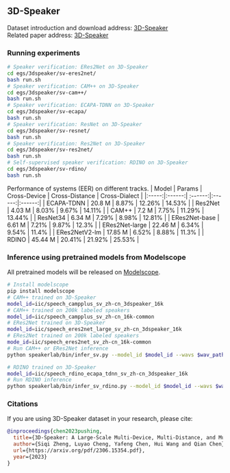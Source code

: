 ## 3D-Speaker

Dataset introduction and download address: [3D-Speaker](https://3dspeaker.github.io/) <br>
Related paper address: [3D-Speaker](https://arxiv.org/pdf/2306.15354.pdf)

### Running experiments
``` sh
# Speaker verification: ERes2Net on 3D-Speaker
cd egs/3dspeaker/sv-eres2net/
bash run.sh
# Speaker verification: CAM++ on 3D-Speaker
cd egs/3dspeaker/sv-cam++/
bash run.sh
# Speaker verification: ECAPA-TDNN on 3D-Speaker
cd egs/3dspeaker/sv-ecapa/
bash run.sh
# Speaker verification: ResNet on 3D-Speaker
cd egs/3dspeaker/sv-resnet/
bash run.sh
# Speaker verification: Res2Net on 3D-Speaker
cd egs/3dspeaker/sv-res2net/
bash run.sh
# Self-supervised speaker verification: RDINO on 3D-Speaker
cd egs/3dspeaker/sv-rdino/
bash run.sh
```
 Performance of systems (EER) on different tracks.
| Model | Params | Cross-Device | Cross-Distance | Cross-Dialect |
|:-----:|:------:| :------:|:------:|:------:|
| ECAPA-TDNN | 20.8 M | 8.87% | 12.26% | 14.53% |
| Res2Net | 4.03 M | 8.03% | 9.67% | 14.11% |
| CAM++ | 7.2 M | 7.75% | 11.29% | 13.44% |
| ResNet34 | 6.34 M | 7.29% | 8.98% | 12.81% |
| ERes2Net-base | 6.61 M | 7.21% | 9.87% | 12.3% |
| ERes2Net-large | 22.46 M | 6.34% | 9.54% | 11.4% |
| ERes2NetV2-lm | 17.85 M | 6.52% | 8.88% | 11.3% |
| RDINO | 45.44 M | 20.41% | 21.92% | 25.53% |

### Inference using pretrained models from Modelscope
All pretrained models will be released on [Modelscope](https://www.modelscope.cn/models?page=1&tasks=speaker-verification&type=audio). <br>

``` sh
# Install modelscope
pip install modelscope
# CAM++ trained on 3D-Speaker
model_id=iic/speech_campplus_sv_zh-cn_3dspeaker_16k
# CAM++ trained on 200k labeled speakers
model_id=iic/speech_campplus_sv_zh-cn_16k-common
# ERes2Net trained on 3D-Speaker
model_id=iic/speech_eres2net_large_sv_zh-cn_3dspeaker_16k
# ERes2Net trained on 200k labeled speakers
mode_id=iic/speech_eres2net_sv_zh-cn_16k-common
# Run CAM++ or ERes2Net inference
python speakerlab/bin/infer_sv.py --model_id $model_id --wavs $wav_path

# RDINO trained on 3D-Speaker
model_id=iic/speech_rdino_ecapa_tdnn_sv_zh-cn_3dspeaker_16k
# Run RDINO inference
python speakerlab/bin/infer_sv_rdino.py --model_id $model_id --wavs $wav_path
```

### Citations
If you are using 3D-Speaker dataset in your research, please cite: 
```BibTeX
@inproceedings{chen2023pushing,
  title={3D-Speaker: A Large-Scale Multi-Device, Multi-Distance, and Multi-Dialect Corpus for Speech Representation Disentanglement},
  author={Siqi Zheng, Luyao Cheng, Yafeng Chen, Hui Wang and Qian Chen},
  url={https://arxiv.org/pdf/2306.15354.pdf},
  year={2023}
}
```

